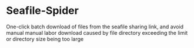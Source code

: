 # Seafile-Spider
One-click batch download of files from the seafile sharing link, and avoid manual manual labor download caused by file directory exceeding the limit or directory size being too large
